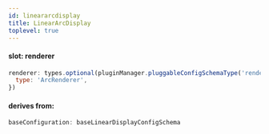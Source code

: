 ```yaml
---
id: lineararcdisplay
title: LinearArcDisplay
toplevel: true
---
```


#### slot: renderer

```js
renderer: types.optional(pluginManager.pluggableConfigSchemaType('renderer'), {
  type: 'ArcRenderer',
})
```

#### derives from:

```js
baseConfiguration: baseLinearDisplayConfigSchema
```
